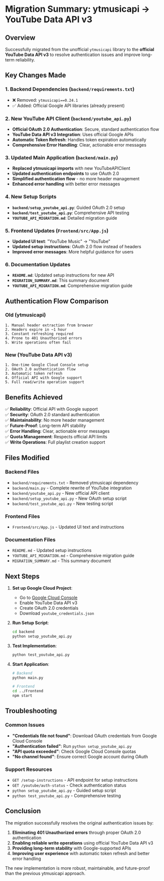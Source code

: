 # Migration Summary: ytmusicapi → YouTube Data API v3

## Overview

Successfully migrated from the unofficial `ytmusicapi` library to the **official YouTube Data API v3** to resolve authentication issues and improve long-term reliability.

## Key Changes Made

### 1. Backend Dependencies (`backend/requirements.txt`)
- ❌ Removed: `ytmusicapi==0.24.1`
- ✅ Added: Official Google API libraries (already present)

### 2. New YouTube API Client (`backend/youtube_api.py`)
- **Official OAuth 2.0 Authentication**: Secure, standard authentication flow
- **YouTube Data API v3 Integration**: Uses official Google APIs
- **Automatic Token Refresh**: Handles token expiration automatically
- **Comprehensive Error Handling**: Clear, actionable error messages

### 3. Updated Main Application (`backend/main.py`)
- **Replaced ytmusicapi imports** with new YouTubeAPIClient
- **Updated authentication endpoints** to use OAuth 2.0
- **Simplified authentication flow** - no more header management
- **Enhanced error handling** with better error messages

### 4. New Setup Scripts
- **`backend/setup_youtube_api.py`**: Guided OAuth 2.0 setup
- **`backend/test_youtube_api.py`**: Comprehensive API testing
- **`YOUTUBE_API_MIGRATION.md`**: Detailed migration guide

### 5. Frontend Updates (`Frontend/src/App.js`)
- **Updated UI text**: "YouTube Music" → "YouTube"
- **Updated setup instructions**: OAuth 2.0 flow instead of headers
- **Improved error messages**: More helpful guidance for users

### 6. Documentation Updates
- **`README.md`**: Updated setup instructions for new API
- **`MIGRATION_SUMMARY.md`**: This summary document
- **`YOUTUBE_API_MIGRATION.md`**: Comprehensive migration guide

## Authentication Flow Comparison

### Old (ytmusicapi)
```
1. Manual header extraction from browser
2. Headers expire in ~1 hour
3. Constant refreshing required
4. Prone to 401 Unauthorized errors
5. Write operations often fail
```

### New (YouTube Data API v3)
```
1. One-time Google Cloud Console setup
2. OAuth 2.0 authentication flow
3. Automatic token refresh
4. Official API with Google support
5. Full read/write operation support
```

## Benefits Achieved

✅ **Reliability**: Official API with Google support  
✅ **Security**: OAuth 2.0 standard authentication  
✅ **Maintainability**: No more header management  
✅ **Future-Proof**: Long-term API stability  
✅ **Error Handling**: Clear, actionable error messages  
✅ **Quota Management**: Respects official API limits  
✅ **Write Operations**: Full playlist creation support  

## Files Modified

### Backend Files
- `backend/requirements.txt` - Removed ytmusicapi dependency
- `backend/main.py` - Complete rewrite of YouTube integration
- `backend/youtube_api.py` - New official API client
- `backend/setup_youtube_api.py` - New OAuth setup script
- `backend/test_youtube_api.py` - New testing script

### Frontend Files
- `Frontend/src/App.js` - Updated UI text and instructions

### Documentation Files
- `README.md` - Updated setup instructions
- `YOUTUBE_API_MIGRATION.md` - Comprehensive migration guide
- `MIGRATION_SUMMARY.md` - This summary document

## Next Steps

1. **Set up Google Cloud Project**:
   - Go to [Google Cloud Console](https://console.cloud.google.com/)
   - Enable YouTube Data API v3
   - Create OAuth 2.0 credentials
   - Download `youtube_credentials.json`

2. **Run Setup Script**:
   ```bash
   cd backend
   python setup_youtube_api.py
   ```

3. **Test Implementation**:
   ```bash
   python test_youtube_api.py
   ```

4. **Start Application**:
   ```bash
   # Backend
   python main.py
   
   # Frontend
   cd ../Frontend
   npm start
   ```

## Troubleshooting

### Common Issues
- **"Credentials file not found"**: Download OAuth credentials from Google Cloud Console
- **"Authentication failed"**: Run `python setup_youtube_api.py`
- **"API quota exceeded"**: Check Google Cloud Console quotas
- **"No channel found"**: Ensure correct Google account during OAuth

### Support Resources
- `GET /setup-instructions` - API endpoint for setup instructions
- `GET /youtube/auth-status` - Check authentication status
- `python setup_youtube_api.py` - Guided setup script
- `python test_youtube_api.py` - Comprehensive testing

## Conclusion

The migration successfully resolves the original authentication issues by:

1. **Eliminating 401 Unauthorized errors** through proper OAuth 2.0 authentication
2. **Enabling reliable write operations** using official YouTube Data API v3
3. **Providing long-term stability** with Google-supported APIs
4. **Improving user experience** with automatic token refresh and better error handling

The new implementation is more robust, maintainable, and future-proof than the previous ytmusicapi approach. 